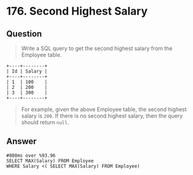 # 176. Second Highest Salary

## Question

> Write a SQL query to get the second highest salary from the Employee table.

```mysql
+----+--------+
| Id | Salary |
+----+--------+
| 1  | 100    |
| 2  | 200    |
| 3  | 300    |
+----+--------+
```

>For example, given the above Employee table, the second highest salary is `200`. If there is no second highest salary, then the query should return `null`.

## Answer

```mysql
#808ms over %93.96
SELECT MAX(Salary) FROM Employee
WHERE Salary <( SELECT MAX(Salary) FROM Employee)
```


